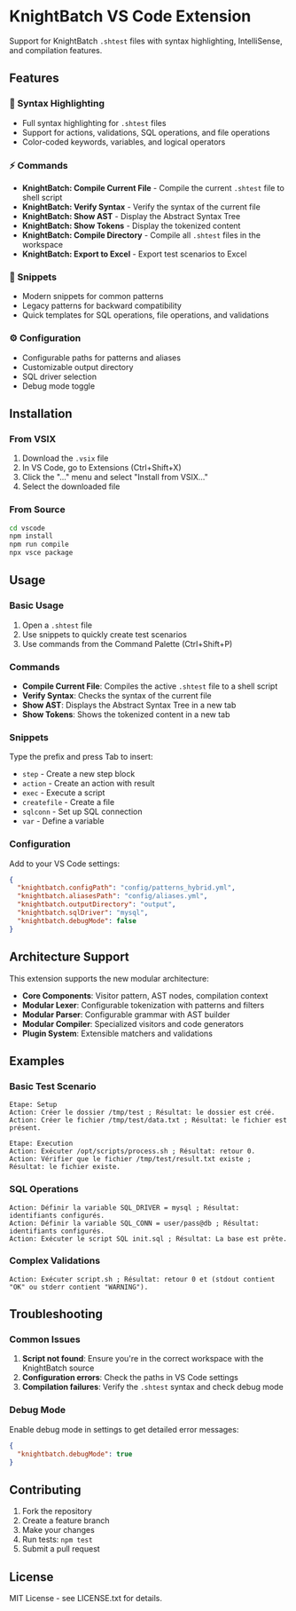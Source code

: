 # KnightBatch VS Code Extension

Support for KnightBatch `.shtest` files with syntax highlighting, IntelliSense, and compilation features.

## Features

### 🎨 Syntax Highlighting
- Full syntax highlighting for `.shtest` files
- Support for actions, validations, SQL operations, and file operations
- Color-coded keywords, variables, and logical operators

### ⚡ Commands
- **KnightBatch: Compile Current File** - Compile the current `.shtest` file to shell script
- **KnightBatch: Verify Syntax** - Verify the syntax of the current file
- **KnightBatch: Show AST** - Display the Abstract Syntax Tree
- **KnightBatch: Show Tokens** - Display the tokenized content
- **KnightBatch: Compile Directory** - Compile all `.shtest` files in the workspace
- **KnightBatch: Export to Excel** - Export test scenarios to Excel

### 📝 Snippets
- Modern snippets for common patterns
- Legacy patterns for backward compatibility
- Quick templates for SQL operations, file operations, and validations

### ⚙️ Configuration
- Configurable paths for patterns and aliases
- Customizable output directory
- SQL driver selection
- Debug mode toggle

## Installation

### From VSIX
1. Download the `.vsix` file
2. In VS Code, go to Extensions (Ctrl+Shift+X)
3. Click the "..." menu and select "Install from VSIX..."
4. Select the downloaded file

### From Source
```bash
cd vscode
npm install
npm run compile
npx vsce package
```

## Usage

### Basic Usage
1. Open a `.shtest` file
2. Use snippets to quickly create test scenarios
3. Use commands from the Command Palette (Ctrl+Shift+P)

### Commands
- **Compile Current File**: Compiles the active `.shtest` file to a shell script
- **Verify Syntax**: Checks the syntax of the current file
- **Show AST**: Displays the Abstract Syntax Tree in a new tab
- **Show Tokens**: Shows the tokenized content in a new tab

### Snippets
Type the prefix and press Tab to insert:
- `step` - Create a new step block
- `action` - Create an action with result
- `exec` - Execute a script
- `createfile` - Create a file
- `sqlconn` - Set up SQL connection
- `var` - Define a variable

### Configuration
Add to your VS Code settings:
```json
{
  "knightbatch.configPath": "config/patterns_hybrid.yml",
  "knightbatch.aliasesPath": "config/aliases.yml",
  "knightbatch.outputDirectory": "output",
  "knightbatch.sqlDriver": "mysql",
  "knightbatch.debugMode": false
}
```

## Architecture Support

This extension supports the new modular architecture:

- **Core Components**: Visitor pattern, AST nodes, compilation context
- **Modular Lexer**: Configurable tokenization with patterns and filters
- **Modular Parser**: Configurable grammar with AST builder
- **Modular Compiler**: Specialized visitors and code generators
- **Plugin System**: Extensible matchers and validations

## Examples

### Basic Test Scenario
```shtest
Etape: Setup
Action: Créer le dossier /tmp/test ; Résultat: le dossier est créé.
Action: Créer le fichier /tmp/test/data.txt ; Résultat: le fichier est présent.

Etape: Execution
Action: Exécuter /opt/scripts/process.sh ; Résultat: retour 0.
Action: Vérifier que le fichier /tmp/test/result.txt existe ; Résultat: le fichier existe.
```

### SQL Operations
```shtest
Action: Définir la variable SQL_DRIVER = mysql ; Résultat: identifiants configurés.
Action: Définir la variable SQL_CONN = user/pass@db ; Résultat: identifiants configurés.
Action: Exécuter le script SQL init.sql ; Résultat: La base est prête.
```

### Complex Validations
```shtest
Action: Exécuter script.sh ; Résultat: retour 0 et (stdout contient "OK" ou stderr contient "WARNING").
```

## Troubleshooting

### Common Issues
1. **Script not found**: Ensure you're in the correct workspace with the KnightBatch source
2. **Configuration errors**: Check the paths in VS Code settings
3. **Compilation failures**: Verify the `.shtest` syntax and check debug mode

### Debug Mode
Enable debug mode in settings to get detailed error messages:
```json
{
  "knightbatch.debugMode": true
}
```

## Contributing

1. Fork the repository
2. Create a feature branch
3. Make your changes
4. Run tests: `npm test`
5. Submit a pull request

## License

MIT License - see LICENSE.txt for details.
